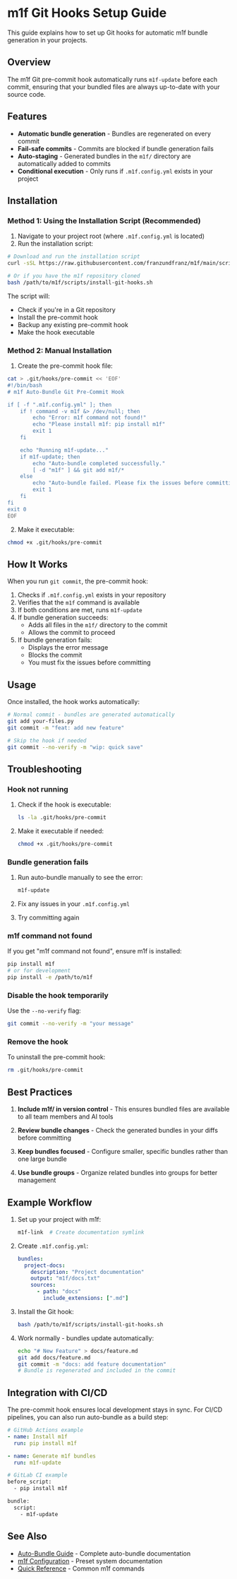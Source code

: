 # m1f Git Hooks Setup Guide

This guide explains how to set up Git hooks for automatic m1f bundle generation
in your projects.

## Overview

The m1f Git pre-commit hook automatically runs `m1f-update` before each commit,
ensuring that your bundled files are always up-to-date with your source code.

## Features

- **Automatic bundle generation** - Bundles are regenerated on every commit
- **Fail-safe commits** - Commits are blocked if bundle generation fails
- **Auto-staging** - Generated bundles in the `m1f/` directory are automatically
  added to commits
- **Conditional execution** - Only runs if `.m1f.config.yml` exists in your
  project

## Installation

### Method 1: Using the Installation Script (Recommended)

1. Navigate to your project root (where `.m1f.config.yml` is located)
2. Run the installation script:

```bash
# Download and run the installation script
curl -sSL https://raw.githubusercontent.com/franzundfranz/m1f/main/scripts/install-git-hooks.sh | bash

# Or if you have the m1f repository cloned
bash /path/to/m1f/scripts/install-git-hooks.sh
```

The script will:

- Check if you're in a Git repository
- Install the pre-commit hook
- Backup any existing pre-commit hook
- Make the hook executable

### Method 2: Manual Installation

1. Create the pre-commit hook file:

```bash
cat > .git/hooks/pre-commit << 'EOF'
#!/bin/bash
# m1f Auto-Bundle Git Pre-Commit Hook

if [ -f ".m1f.config.yml" ]; then
    if ! command -v m1f &> /dev/null; then
        echo "Error: m1f command not found!"
        echo "Please install m1f: pip install m1f"
        exit 1
    fi

    echo "Running m1f-update..."
    if m1f-update; then
        echo "Auto-bundle completed successfully."
        [ -d "m1f" ] && git add m1f/*
    else
        echo "Auto-bundle failed. Please fix the issues before committing."
        exit 1
    fi
fi
exit 0
EOF
```

2. Make it executable:

```bash
chmod +x .git/hooks/pre-commit
```

## How It Works

When you run `git commit`, the pre-commit hook:

1. Checks if `.m1f.config.yml` exists in your repository
2. Verifies that the `m1f` command is available
3. If both conditions are met, runs `m1f-update`
4. If bundle generation succeeds:
   - Adds all files in the `m1f/` directory to the commit
   - Allows the commit to proceed
5. If bundle generation fails:
   - Displays the error message
   - Blocks the commit
   - You must fix the issues before committing

## Usage

Once installed, the hook works automatically:

```bash
# Normal commit - bundles are generated automatically
git add your-files.py
git commit -m "feat: add new feature"

# Skip the hook if needed
git commit --no-verify -m "wip: quick save"
```

## Troubleshooting

### Hook not running

1. Check if the hook is executable:

   ```bash
   ls -la .git/hooks/pre-commit
   ```

2. Make it executable if needed:
   ```bash
   chmod +x .git/hooks/pre-commit
   ```

### Bundle generation fails

1. Run auto-bundle manually to see the error:

   ```bash
   m1f-update
   ```

2. Fix any issues in your `.m1f.config.yml`

3. Try committing again

### m1f command not found

If you get "m1f command not found", ensure m1f is installed:

```bash
pip install m1f
# or for development
pip install -e /path/to/m1f
```

### Disable the hook temporarily

Use the `--no-verify` flag:

```bash
git commit --no-verify -m "your message"
```

### Remove the hook

To uninstall the pre-commit hook:

```bash
rm .git/hooks/pre-commit
```

## Best Practices

1. **Include m1f/ in version control** - This ensures bundled files are
   available to all team members and AI tools

2. **Review bundle changes** - Check the generated bundles in your diffs before
   committing

3. **Keep bundles focused** - Configure smaller, specific bundles rather than
   one large bundle

4. **Use bundle groups** - Organize related bundles into groups for better
   management

## Example Workflow

1. Set up your project with m1f:

   ```bash
   m1f-link  # Create documentation symlink
   ```

2. Create `.m1f.config.yml`:

   ```yaml
   bundles:
     project-docs:
       description: "Project documentation"
       output: "m1f/docs.txt"
       sources:
         - path: "docs"
           include_extensions: [".md"]
   ```

3. Install the Git hook:

   ```bash
   bash /path/to/m1f/scripts/install-git-hooks.sh
   ```

4. Work normally - bundles update automatically:
   ```bash
   echo "# New Feature" > docs/feature.md
   git add docs/feature.md
   git commit -m "docs: add feature documentation"
   # Bundle is regenerated and included in the commit
   ```

## Integration with CI/CD

The pre-commit hook ensures local development stays in sync. For CI/CD
pipelines, you can also run auto-bundle as a build step:

```yaml
# GitHub Actions example
- name: Install m1f
  run: pip install m1f

- name: Generate m1f bundles
  run: m1f-update
```

```bash
# GitLab CI example
before_script:
  - pip install m1f

bundle:
  script:
    - m1f-update
```

## See Also

- [Auto-Bundle Guide](../01_m1f/06_auto_bundle_guide.md) - Complete auto-bundle
  documentation
- [m1f Configuration](../01_m1f/02_m1f_presets.md) - Preset system documentation
- [Quick Reference](../01_m1f/09_quick_reference.md) - Common m1f commands
